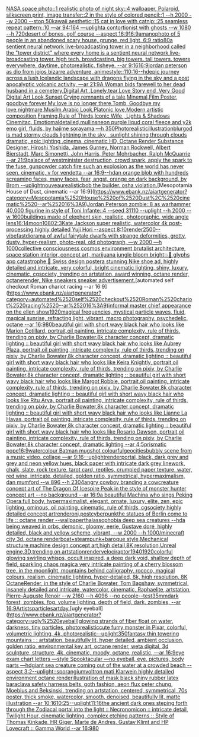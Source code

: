 [NASA space photo::1 realistic photo of night sky::4 wallpaper, Polaroid, silkscreen print, image transfer::2 in the style of colored pencil::1 --h 2000 --w 2000 --stop 50](https://www.ebank.nz/aiartgenerator?category=NASA%2520space%2520photo%3A%3A1%2520realistic%2520photo%2520of%2520night%2520sky%3A%3A4%2520wallpaper%2C%2520Polaroid%2C%2520silkscreen%2520print%2C%2520image%2520transfer%3A%3A2%2520in%2520the%2520style%2520of%2520colored%2520pencil%3A%3A1%2520--h%25202000%2520--w%25202000%2520--stop%252050)[kawaii aesthetic::15 cat in love with catnip::25 seamless repeat pattern::10  —ar 94:164 —uplight](https://www.ebank.nz/aiartgenerator?category=kawaii%2520aesthetic%3A%3A15%2520cat%2520in%2520love%2520with%2520catnip%3A%3A25%2520seamless%2520repeat%2520pattern%3A%3A10%2520%2520%E2%80%94ar%252094%3A164%2520%E2%80%94uplight)[a contortionist with ghosts --w 1080 --h 720](https://www.ebank.nz/aiartgenerator?category=a%2520contortionist%2520with%2520ghosts%2520--w%25201080%2520--h%2520720)[desert of bones, golf course --aspect 16:9](https://www.ebank.nz/aiartgenerator?category=desert%2520of%2520bones%2C%2520golf%2520course%2520--aspect%252016%3A9)[16:9](https://www.ebank.nz/aiartgenerator?category=16%3A9)[amano](https://www.ebank.nz/aiartgenerator?category=amano)[photo of 5 people in an abandoned scary house, grunge, red light, 6:9 ratio](https://www.ebank.nz/aiartgenerator?category=photo%2520of%25205%2520people%2520in%2520an%2520abandoned%2520scary%2520house%2C%2520grunge%2C%2520red%2520light%2C%25206%3A9%2520ratio)[80](https://www.ebank.nz/aiartgenerator?category=80)[a sentient neural network live-broadcasting tower in a neighborhood called the "tower district" where every home is a sentient neural network live-broadcasting tower.  high tech. broadcasting. big towers. tall towers.  towers everywhere.  daytime, photorealistic.  fisheye.  --ar 9:16](https://www.ebank.nz/aiartgenerator?category=a%2520sentient%2520neural%2520network%2520live-broadcasting%2520tower%2520in%2520a%2520neighborhood%2520called%2520the%2520%22tower%2520district%22%2520where%2520every%2520home%2520is%2520a%2520sentient%2520neural%2520network%2520live-broadcasting%2520tower.%2520%2520high%2520tech.%2520broadcasting.%2520big%2520towers.%2520tall%2520towers.%2520%2520towers%2520everywhere.%2520%2520daytime%2C%2520photorealistic.%2520%2520fisheye.%2520%2520--ar%25209%3A16)[16:9](https://www.ebank.nz/aiartgenerator?category=16%3A9)[jordan peterson as dio from jojos bizarre adventure, anime](https://www.ebank.nz/aiartgenerator?category=jordan%2520peterson%2520as%2520dio%2520from%2520jojos%2520bizarre%2520adventure%2C%2520anime)[style](https://www.ebank.nz/aiartgenerator?category=style)[::1](https://www.ebank.nz/aiartgenerator?category=%3A%3A1)[10:16](https://www.ebank.nz/aiartgenerator?category=10%3A16)[--hd](https://www.ebank.nz/aiartgenerator?category=--hd)[epic journey across a lush Icelandic landscape with dragons flying in the sky and a post apocalyptic volcanic activity, —ar 21:9](https://www.ebank.nz/aiartgenerator?category=epic%2520journey%2520across%2520a%2520lush%2520Icelandic%2520landscape%2520with%2520dragons%2520flying%2520in%2520the%2520sky%2520and%2520a%2520post%2520apocalyptic%2520volcanic%2520activity%2C%2520%E2%80%94ar%252021%3A9)[A Woman bids farewell to her dead husband in a cemetery,Digital Art ,Lonely,tear,Love Story end ,Very Good Digital Art Look,Sunset,Crying,remnants of a tale,Minemal,Film Poster, goodbye forever,My love is no longer there,Tomb, Goodbye my love,nightmare,Musilm,Arabic Look,Platonic love,Modern,artistic composition,Framing,Rule of Thirds,Iconic Wife , Lights & Shadows Cinemitac, Emotiomal](https://www.ebank.nz/aiartgenerator?category=A%2520Woman%2520bids%2520farewell%2520to%2520her%2520dead%2520husband%2520in%2520a%2520cemetery%2CDigital%2520Art%2520%2CLonely%2Ctear%2CLove%2520Story%2520end%2520%2CVery%2520Good%2520Digital%2520Art%2520Look%2CSunset%2CCrying%2Cremnants%2520of%2520a%2520tale%2CMinemal%2CFilm%2520Poster%2C%2520goodbye%2520forever%2CMy%2520love%2520is%2520no%2520longer%2520there%2CTomb%2C%2520Goodbye%2520my%2520love%2Cnightmare%2CMusilm%2CArabic%2520Look%2CPlatonic%2520love%2CModern%2Cartistic%2520composition%2CFraming%2CRule%2520of%2520Thirds%2CIconic%2520Wife%2520%2C%2520Lights%2520%26%2520Shadows%2520Cinemitac%2C%2520Emotiomal)[detailed,](https://www.ebank.nz/aiartgenerator?category=detailed%2C)[mullins](https://www.ebank.nz/aiartgenerator?category=mullins)[neon purple liqud coral fleece and y2k emo girl, fluids, by hajime sorayama —h 350](https://www.ebank.nz/aiartgenerator?category=neon%2520purple%2520liqud%2520coral%2520fleece%2520and%2520y2k%2520emo%2520girl%2C%2520fluids%2C%2520by%2520hajime%2520sorayama%2520%E2%80%94h%2520350)[Photorealistic](https://www.ebank.nz/aiartgenerator?category=Photorealistic)[illustration](https://www.ebank.nz/aiartgenerator?category=illustration)[blur](https://www.ebank.nz/aiartgenerator?category=blur)[god is mad stormy clouds lightning in the sky , sunlight shining through clouds dramatic, epic lighting ,cinema, cinematic HD, Octane Render Substance Designer. Hiroshi Yoshida, James Gurney, Norman Rockwell, Albert Bierstadt, Marc Simonetti, John Harris, Peter Mohrbacher, Ralph McQuarrie --ar 21:9](https://www.ebank.nz/aiartgenerator?category=god%2520is%2520mad%2520stormy%2520clouds%2520lightning%2520in%2520the%2520sky%2520%2C%2520sunlight%2520shining%2520through%2520clouds%2520dramatic%2C%2520epic%2520lighting%2520%2Ccinema%2C%2520cinematic%2520HD%2C%2520Octane%2520Render%2520Substance%2520Designer.%2520Hiroshi%2520Yoshida%2C%2520James%2520Gurney%2C%2520Norman%2520Rockwell%2C%2520Albert%2520Bierstadt%2C%2520Marc%2520Simonetti%2C%2520John%2520Harris%2C%2520Peter%2520Mohrbacher%2C%2520Ralph%2520McQuarrie%2520--ar%252021%3A9)[palace of westminister destruction, crowd spark, apply the spark to the fuse,  gunpowder catch fire such an explosion as the world has never seen, cinematic, v for vendetta --ar 16:9](https://www.ebank.nz/aiartgenerator?category=palace%2520of%2520westminister%2520destruction%2C%2520crowd%2520spark%2C%2520apply%2520the%2520spark%2520to%2520the%2520fuse%2C%2520%2520gunpowder%2520catch%2520fire%2520such%2520an%2520explosion%2520as%2520the%2520world%2520has%2520never%2520seen%2C%2520cinematic%2C%2520v%2520for%2520vendetta%2520--ar%252016%3A9)[--hd](https://www.ebank.nz/aiartgenerator?category=--hd)[an orange blob with hundreds screaming faces, many faces, fear, angst, orange on dark background, by Brom --uplight](https://www.ebank.nz/aiartgenerator?category=an%2520orange%2520blob%2520with%2520hundreds%2520screaming%2520faces%2C%2520many%2520faces%2C%2520fear%2C%2520angst%2C%2520orange%2520on%2520dark%2520background%2C%2520by%2520Brom%2520--uplight)[nouveau](https://www.ebank.nz/aiartgenerator?category=nouveau)[realistic](https://www.ebank.nz/aiartgenerator?category=realistic)[bob the builder. osha violation.](https://www.ebank.nz/aiartgenerator?category=bob%2520the%2520builder.%2520osha%2520violation.)[Mesopotamia House of Dust, cinematic --ar 16:9](https://www.ebank.nz/aiartgenerator?category=Mesopotamia%2520House%2520of%2520Dust%2C%2520cinematic%2520--ar%252016%3A9)[Jordan Peterson zombie::8 as warhammer 40,000 figurine in style of Toni Infante::4 --seed 31110 --uplight --h 2000 --w 1600](https://www.ebank.nz/aiartgenerator?category=Jordan%2520Peterson%2520zombie%3A%3A8%2520as%2520warhammer%252040%2C000%2520figurine%2520in%2520style%2520of%2520Toni%2520Infante%3A%3A4%2520--seed%252031110%2520--uplight%2520--h%25202000%2520--w%25201600)[buildings made of elephent skin, realistic, photographic, wide angle lens](https://www.ebank.nz/aiartgenerator?category=buildings%2520made%2520of%2520elephent%2520skin%2C%2520realistic%2C%2520photographic%2C%2520wide%2520angle%2520lens)[16:14](https://www.ebank.nz/aiartgenerator?category=16%3A14)[moon](https://www.ebank.nz/aiartgenerator?category=moon)[1080](https://www.ebank.nz/aiartgenerator?category=1080)[2:3](https://www.ebank.nz/aiartgenerator?category=2%3A3)[Kate Jackson super realistic, watercolor 4k post-processing highly detailed Yuji Hori --aspect 8:10](https://www.ebank.nz/aiartgenerator?category=Kate%2520Jackson%2520super%2520realistic%2C%2520watercolor%25204k%2520post-processing%2520highly%2520detailed%2520Yuji%2520Hori%2520--aspect%25208%3A10)[render](https://www.ebank.nz/aiartgenerator?category=render)[2500](https://www.ebank.nz/aiartgenerator?category=2500)[--vibefast](https://www.ebank.nz/aiartgenerator?category=--vibefast)[diorama of awful fairytale dwarfs with strange deformities, grotty, dusty, hyper-realism, photo-real, old photograph, —w 2000 —h 1000](https://www.ebank.nz/aiartgenerator?category=diorama%2520of%2520awful%2520fairytale%2520dwarfs%2520with%2520strange%2520deformities%2C%2520grotty%2C%2520dusty%2C%2520hyper-realism%2C%2520photo-real%2C%2520old%2520photograph%2C%2520%E2%80%94w%25202000%2520%E2%80%94h%25201000)[collective consciousness cosmos environment brutalist architecture, space station interior, concept art, marijuana jungle bloom bright](https://www.ebank.nz/aiartgenerator?category=collective%2520consciousness%2520cosmos%2520environment%2520brutalist%2520architecture%2C%2520space%2520station%2520interior%2C%2520concept%2520art%2C%2520marijuana%2520jungle%2520bloom%2520bright)[💥🧠 glyphs app catastrophe 🥬 Swiss design poster](https://www.ebank.nz/aiartgenerator?category=%F0%9F%92%A5%F0%9F%A7%A0%2520glyphs%2520app%2520catastrophe%2520%F0%9F%A5%AC%2520Swiss%2520design%2520poster)[a stunning Nike shoe ad, highly detailed and intricate, very colorful, bright cinematic lighting, shiny, luxury, cinematic, cgsociety, trending on artstation, award winning, octane render, octanerender, Nike sneakers sneaker advertisement.](https://www.ebank.nz/aiartgenerator?category=a%2520stunning%2520Nike%2520shoe%2520ad%2C%2520highly%2520detailed%2520and%2520intricate%2C%2520very%2520colorful%2C%2520bright%2520cinematic%2520lighting%2C%2520shiny%2C%2520luxury%2C%2520cinematic%2C%2520cgsociety%2C%2520trending%2520on%2520artstation%2C%2520award%2520winning%2C%2520octane%2520render%2C%2520octanerender%2C%2520Nike%2520sneakers%2520sneaker%2520advertisement.)[automated self checkout Roman chariot racing --ar 16:9](https://www.ebank.nz/aiartgenerator?category=automated%2520self%2520checkout%2520Roman%2520chariot%2520racing%2520--ar%252016%3A9)[informal master chief appearance on the ellen show](https://www.ebank.nz/aiartgenerator?category=informal%2520master%2520chief%2520appearance%2520on%2520the%2520ellen%2520show)[1920](https://www.ebank.nz/aiartgenerator?category=1920)[magical frequencies, mystical particle waves, fluid, magical sunrise, refracting light, vibrant, macro photography, psychedelic, octane --ar 16:9](https://www.ebank.nz/aiartgenerator?category=magical%2520frequencies%2C%2520mystical%2520particle%2520waves%2C%2520fluid%2C%2520magical%2520sunrise%2C%2520refracting%2520light%2C%2520vibrant%2C%2520macro%2520photography%2C%2520psychedelic%2C%2520octane%2520--ar%252016%3A9)[80](https://www.ebank.nz/aiartgenerator?category=80)[beautiful girl with short wavy black hair who looks like Marion Cotillard, portrait,oil painting, intricate complexity, rule of thirds, trending on pixiv, by Charlie Bowater,8k character concept, dramatic lighting :: beautiful girl with short wavy black hair who looks like Aubrey Plaza, portrait,oil painting, intricate complexity, rule of thirds, trending on pixiv, by Charlie Bowater,8k character concept, dramatic lighting :: beautiful girl with short wavy black hair who looks like Keira Knightly, portrait,oil painting, intricate complexity, rule of thirds, trending on pixiv, by Charlie Bowater,8k character concept, dramatic lighting :: beautiful girl with short wavy black hair who looks like Margot Robbie, portrait,oil painting, intricate complexity, rule of thirds, trending on pixiv, by Charlie Bowater,8k character concept, dramatic lighting :: beautiful girl with short wavy black hair who looks like Ritu Arya, portrait,oil painting, intricate complexity, rule of thirds, trending on pixiv, by Charlie Bowater,8k character concept, dramatic lighting :: beautiful girl with short wavy black hair who looks like Lianne La Havas, portrait,oil painting, intricate complexity, rule of thirds, trending on pixiv, by Charlie Bowater,8k character concept, dramatic lighting :: beautiful girl with short wavy black hair who looks like Rosario Dawson, portrait,oil painting, intricate complexity, rule of thirds, trending on pixiv, by Charlie Bowater,8k character concept, dramatic lighting --ar 4:5](https://www.ebank.nz/aiartgenerator?category=beautiful%2520girl%2520with%2520short%2520wavy%2520black%2520hair%2520who%2520looks%2520like%2520Marion%2520Cotillard%2C%2520portrait%2Coil%2520painting%2C%2520intricate%2520complexity%2C%2520rule%2520of%2520thirds%2C%2520trending%2520on%2520pixiv%2C%2520by%2520Charlie%2520Bowater%2C8k%2520character%2520concept%2C%2520dramatic%2520lighting%2520%3A%3A%2520beautiful%2520girl%2520with%2520short%2520wavy%2520black%2520hair%2520who%2520looks%2520like%2520Aubrey%2520Plaza%2C%2520portrait%2Coil%2520painting%2C%2520intricate%2520complexity%2C%2520rule%2520of%2520thirds%2C%2520trending%2520on%2520pixiv%2C%2520by%2520Charlie%2520Bowater%2C8k%2520character%2520concept%2C%2520dramatic%2520lighting%2520%3A%3A%2520beautiful%2520girl%2520with%2520short%2520wavy%2520black%2520hair%2520who%2520looks%2520like%2520Keira%2520Knightly%2C%2520portrait%2Coil%2520painting%2C%2520intricate%2520complexity%2C%2520rule%2520of%2520thirds%2C%2520trending%2520on%2520pixiv%2C%2520by%2520Charlie%2520Bowater%2C8k%2520character%2520concept%2C%2520dramatic%2520lighting%2520%3A%3A%2520beautiful%2520girl%2520with%2520short%2520wavy%2520black%2520hair%2520who%2520looks%2520like%2520Margot%2520Robbie%2C%2520portrait%2Coil%2520painting%2C%2520intricate%2520complexity%2C%2520rule%2520of%2520thirds%2C%2520trending%2520on%2520pixiv%2C%2520by%2520Charlie%2520Bowater%2C8k%2520character%2520concept%2C%2520dramatic%2520lighting%2520%3A%3A%2520beautiful%2520girl%2520with%2520short%2520wavy%2520black%2520hair%2520who%2520looks%2520like%2520Ritu%2520Arya%2C%2520portrait%2Coil%2520painting%2C%2520intricate%2520complexity%2C%2520rule%2520of%2520thirds%2C%2520trending%2520on%2520pixiv%2C%2520by%2520Charlie%2520Bowater%2C8k%2520character%2520concept%2C%2520dramatic%2520lighting%2520%3A%3A%2520beautiful%2520girl%2520with%2520short%2520wavy%2520black%2520hair%2520who%2520looks%2520like%2520Lianne%2520La%2520Havas%2C%2520portrait%2Coil%2520painting%2C%2520intricate%2520complexity%2C%2520rule%2520of%2520thirds%2C%2520trending%2520on%2520pixiv%2C%2520by%2520Charlie%2520Bowater%2C8k%2520character%2520concept%2C%2520dramatic%2520lighting%2520%3A%3A%2520beautiful%2520girl%2520with%2520short%2520wavy%2520black%2520hair%2520who%2520looks%2520like%2520Rosario%2520Dawson%2C%2520portrait%2Coil%2520painting%2C%2520intricate%2520complexity%2C%2520rule%2520of%2520thirds%2C%2520trending%2520on%2520pixiv%2C%2520by%2520Charlie%2520Bowater%2C8k%2520character%2520concept%2C%2520dramatic%2520lighting%2520--ar%25204%3A5)[prismatic pope](https://www.ebank.nz/aiartgenerator?category=prismatic%2520pope)[16:9](https://www.ebank.nz/aiartgenerator?category=16%3A9)[watercolour Batman mugshot colourful](https://www.ebank.nz/aiartgenerator?category=watercolour%2520Batman%2520mugshot%2520colourful)[geocities](https://www.ebank.nz/aiartgenerator?category=geocities)[bubbly scene from a music video, collage —ar 9:16](https://www.ebank.nz/aiartgenerator?category=bubbly%2520scene%2520from%2520a%2520music%2520video%2C%2520collage%2520%E2%80%94ar%25209%3A16)[--uplight](https://www.ebank.nz/aiartgenerator?category=--uplight)[render](https://www.ebank.nz/aiartgenerator?category=render)[portal, black, dark grey and grey and neon yellow hues, black paper with intricate dark grey linework, chalk, slate, rock texture, tarot card, reptiles, crumpled paper texture, water, red wine, intricate, detailed, golden ratio, symmetrical, hypermaximalism, dan mumford  --w 896  --h 2304](https://www.ebank.nz/aiartgenerator?category=portal%2C%2520black%2C%2520dark%2520grey%2520and%2520grey%2520and%2520neon%2520yellow%2520hues%2C%2520black%2520paper%2520with%2520intricate%2520dark%2520grey%2520linework%2C%2520chalk%2C%2520slate%2C%2520rock%2520texture%2C%2520tarot%2520card%2C%2520reptiles%2C%2520crumpled%2520paper%2520texture%2C%2520water%2C%2520red%2520wine%2C%2520intricate%2C%2520detailed%2C%2520golden%2520ratio%2C%2520symmetrical%2C%2520hypermaximalism%2C%2520dan%2520mumford%2520%2520--w%2520896%2520%2520--h%25202304)[angry cowboy branding a cow](https://www.ebank.nz/aiartgenerator?category=angry%2520cowboy%2520branding%2520a%2520cow)[creature concept art of The Dragon Of Icespire Peak in the style of monster hunter concept art --no background --ar 16:9](https://www.ebank.nz/aiartgenerator?category=creature%2520concept%2520art%2520of%2520The%2520Dragon%2520Of%2520Icespire%2520Peak%2520in%2520the%2520style%2520of%2520monster%2520hunter%2520concept%2520art%2520--no%2520background%2520--ar%252016%3A9)[a beautiful Machina who sings Peking Opera,full body, hypermaximalist, elegant, ornate, luxury, elite, zen, epic lighting,  ominous, oil painting, cinematic,  rule of thirds, cgsociety highly detailed concept art](https://www.ebank.nz/aiartgenerator?category=a%2520beautiful%2520Machina%2520who%2520sings%2520Peking%2520Opera%2Cfull%2520body%2C%2520hypermaximalist%2C%2520elegant%2C%2520ornate%2C%2520luxury%2C%2520elite%2C%2520zen%2C%2520epic%2520lighting%2C%2520%2520ominous%2C%2520oil%2520painting%2C%2520cinematic%2C%2520%2520rule%2520of%2520thirds%2C%2520cgsociety%2520highly%2520detailed%2520concept%2520art)[render](https://www.ebank.nz/aiartgenerator?category=render)[oni,postcyberpunk](https://www.ebank.nz/aiartgenerator?category=oni%2Cpostcyberpunk)[the statues of Berlin come to life :: octane render --wallpaper](https://www.ebank.nz/aiartgenerator?category=the%2520statues%2520of%2520Berlin%2520come%2520to%2520life%2520%3A%3A%2520octane%2520render%2520--wallpaper)[thalassophobia deep sea creatures --hd](https://www.ebank.nz/aiartgenerator?category=thalassophobia%2520deep%2520sea%2520creatures%2520--hd)[a being weaved in orbs, demonic, gloomy, eerie, Gustave doré, highly detailed, black and yellow scheme, vibrant, --w 2000 --h 1000](https://www.ebank.nz/aiartgenerator?category=a%2520being%2520weaved%2520in%2520orbs%2C%2520demonic%2C%2520gloomy%2C%2520eerie%2C%2520Gustave%2520dor%C3%A9%2C%2520highly%2520detailed%2C%2520black%2520and%2520yellow%2520scheme%2C%2520vibrant%2C%2520--w%25202000%2520--h%25201000)[/minecraft city 3d, octane render](https://www.ebank.nz/aiartgenerator?category=/minecraft%2520city%25203d%2C%2520octane%2520render)[boat+steampunk+baroque style,Mechanical structure,machine design,concept art,high detail,8K resolution,Unreal engine,3D,trending on artstation](https://www.ebank.nz/aiartgenerator?category=boat%2Bsteampunk%2Bbaroque%2520style%2CMechanical%2520structure%2Cmachine%2520design%2Cconcept%2520art%2Chigh%2520detail%2C8K%2520resolution%2CUnreal%2520engine%2C3D%2Ctrending%2520on%2520artstation)[render](https://www.ebank.nz/aiartgenerator?category=render)[velociraptor](https://www.ebank.nz/aiartgenerator?category=velociraptor)[1940](https://www.ebank.nz/aiartgenerator?category=1940)[1920](https://www.ebank.nz/aiartgenerator?category=1920)[colorful glowing swirling whisps, occult inspired, a deep dark void, shallow depth of field, sparkling chaos magic](https://www.ebank.nz/aiartgenerator?category=colorful%2520glowing%2520swirling%2520whisps%2C%2520occult%2520inspired%2C%2520a%2520deep%2520dark%2520void%2C%2520shallow%2520depth%2520of%2520field%2C%2520sparkling%2520chaos%2520magic)[a very intricate painting of a cherry blossom tree, in the moonlight, mountains behind calligraphy, rococo, magical colours, realism, cinematic lighting, hyper-detailed, 8k, high resolution, 8K OctaneRender, in the style of Charlie Bowater, Tom Bagshaw, symmetrical, insanely detailed and intricate, watercolor, cinematic, Raphaelite, artstation, Pierre-Auguste Renoir --w 2160 --h 4096 --no people](https://www.ebank.nz/aiartgenerator?category=a%2520very%2520intricate%2520painting%2520of%2520a%2520cherry%2520blossom%2520tree%2C%2520in%2520the%2520moonlight%2C%2520mountains%2520behind%2520calligraphy%2C%2520rococo%2C%2520magical%2520colours%2C%2520realism%2C%2520cinematic%2520lighting%2C%2520hyper-detailed%2C%25208k%2C%2520high%2520resolution%2C%25208K%2520OctaneRender%2C%2520in%2520the%2520style%2520of%2520Charlie%2520Bowater%2C%2520Tom%2520Bagshaw%2C%2520symmetrical%2C%2520insanely%2520detailed%2520and%2520intricate%2C%2520watercolor%2C%2520cinematic%2C%2520Raphaelite%2C%2520artstation%2C%2520Pierre-Auguste%2520Renoir%2520--w%25202160%2520--h%25204096%2520--no%2520people)[--test](https://www.ebank.nz/aiartgenerator?category=--test)[35mm](https://www.ebank.nz/aiartgenerator?category=35mm)[dark forest, zombies, fog, volume lighting, depth of field, dark, zombies,  --ar 16:9](https://www.ebank.nz/aiartgenerator?category=dark%2520forest%2C%2520zombies%2C%2520fog%2C%2520volume%2520lighting%2C%2520depth%2520of%2520field%2C%2520dark%2C%2520zombies%2C%2520%2520--ar%252016%3A9)[Artists](https://www.ebank.nz/aiartgenerator?category=Artists)[particles](https://www.ebank.nz/aiartgenerator?category=particles)[art](https://www.ebank.nz/aiartgenerator?category=art)[day.](https://www.ebank.nz/aiartgenerator?category=day.)[ugly eyeball](https://www.ebank.nz/aiartgenerator?category=ugly%2520eyeball)[glowing strands of fiber float on water, darkness, tiny particles, photorealistic](https://www.ebank.nz/aiartgenerator?category=glowing%2520strands%2520of%2520fiber%2520float%2520on%2520water%2C%2520darkness%2C%2520tiny%2520particles%2C%2520photorealistic)[cute furry monster in Pixar, colorful, volumetric lighting, 4k, photorealistic](https://www.ebank.nz/aiartgenerator?category=cute%2520furry%2520monster%2520in%2520Pixar%2C%2520colorful%2C%2520volumetric%2520lighting%2C%25204k%2C%2520photorealistic)[--uplight](https://www.ebank.nz/aiartgenerator?category=--uplight)[350](https://www.ebank.nz/aiartgenerator?category=350)[fantasy thin towering mountains : : artstation, beautifully lit, hyper detailed, ambient occlusion, golden ratio, environmental key art, octane render, weta digital, 3d sculpture, structure, 4k, cinematic, moody, octane, realistic, —ar 16:9](https://www.ebank.nz/aiartgenerator?category=fantasy%2520thin%2520towering%2520mountains%2520%3A%2520%3A%2520artstation%2C%2520beautifully%2520lit%2C%2520hyper%2520detailed%2C%2520ambient%2520occlusion%2C%2520golden%2520ratio%2C%2520environmental%2520key%2520art%2C%2520octane%2520render%2C%2520weta%2520digital%2C%25203d%2520sculpture%2C%2520structure%2C%25204k%2C%2520cinematic%2C%2520moody%2C%2520octane%2C%2520realistic%2C%2520%E2%80%94ar%252016%3A9)[eye exam chart letters —style Spooktacular —no eyeball, eye, pictures, body parts —hd](https://www.ebank.nz/aiartgenerator?category=eye%2520exam%2520chart%2520letters%2520%E2%80%94style%2520Spooktacular%2520%E2%80%94no%2520eyeball%2C%2520eye%2C%2520pictures%2C%2520body%2520parts%2520%E2%80%94hd)[giant sea creature coming out of the water at a crowded beach --aspect 3:2](https://www.ebank.nz/aiartgenerator?category=giant%2520sea%2520creature%2520coming%2520out%2520of%2520the%2520water%2520at%2520a%2520crowded%2520beach%2520--aspect%25203%3A2)[--uplight](https://www.ebank.nz/aiartgenerator?category=--uplight)[::](https://www.ebank.nz/aiartgenerator?category=%3A%3A)[sporangium](https://www.ebank.nz/aiartgenerator?category=sporangium)[voltron mati Klarwein highly detailed environment octane render](https://www.ebank.nz/aiartgenerator?category=voltron%2520mati%2520Klarwein%2520highly%2520detailed%2520environment%2520octane%2520render)[illustration of mask black shiny rubber latex baraclava safety harness belts, goth fashion, aeon flux peter chung, Moebius and Beksinski. trending on artstation, centered, symmetrical, 70s poster, thick smoke, watercolor, smooth, denoised, beautifully lit, matte illustration --ar 10:16](https://www.ebank.nz/aiartgenerator?category=illustration%2520of%2520mask%2520black%2520shiny%2520rubber%2520latex%2520baraclava%2520safety%2520harness%2520belts%2C%2520goth%2520fashion%2C%2520aeon%2520flux%2520peter%2520chung%2C%2520Moebius%2520and%2520Beksinski.%2520trending%2520on%2520artstation%2C%2520centered%2C%2520symmetrical%2C%252070s%2520poster%2C%2520thick%2520smoke%2C%2520watercolor%2C%2520smooth%2C%2520denoised%2C%2520beautifully%2520lit%2C%2520matte%2520illustration%2520--ar%252010%3A16)[10:25](https://www.ebank.nz/aiartgenerator?category=10%3A25)[--uplight](https://www.ebank.nz/aiartgenerator?category=--uplight)[11:16](https://www.ebank.nz/aiartgenerator?category=11%3A16)[the ancient dark ones steping forth through the Zodiacal portal into the light :: Necronomicon :: intricate detail, Twilight Hour,  cinematic lighting, complex etching patterns :: Style of Thomas Kinkade, HR Giger, Marte de Andres, Gustav Klimt and HP Lovecraft :: Gamma World --ar 16:9](https://www.ebank.nz/aiartgenerator?category=the%2520ancient%2520dark%2520ones%2520steping%2520forth%2520through%2520the%2520Zodiacal%2520portal%2520into%2520the%2520light%2520%3A%3A%2520Necronomicon%2520%3A%3A%2520intricate%2520detail%2C%2520Twilight%2520Hour%2C%2520%2520cinematic%2520lighting%2C%2520complex%2520etching%2520patterns%2520%3A%3A%2520Style%2520of%2520Thomas%2520Kinkade%2C%2520HR%2520Giger%2C%2520Marte%2520de%2520Andres%2C%2520Gustav%2520Klimt%2520and%2520HP%2520Lovecraft%2520%3A%3A%2520Gamma%2520World%2520--ar%252016%3A9)[80](https://www.ebank.nz/aiartgenerator?category=80)